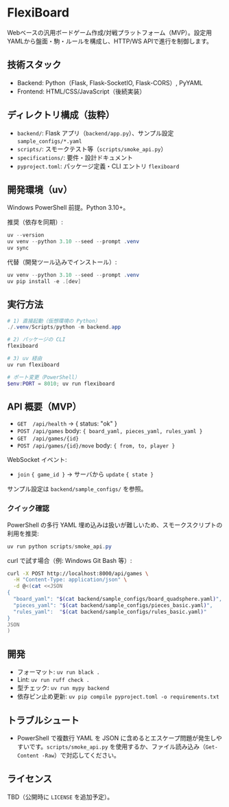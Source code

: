 ﻿# FlexiBoard

Webベースの汎用ボードゲーム作成/対戦プラットフォーム（MVP）。設定用YAMLから盤面・駒・ルールを構成し、HTTP/WS APIで進行を制御します。

## 技術スタック

- Backend: Python（Flask, Flask-SocketIO, Flask-CORS）, PyYAML
- Frontend: HTML/CSS/JavaScript（後続実装）

## ディレクトリ構成（抜粋）

- `backend/`: Flask アプリ（`backend/app.py`）、サンプル設定 `sample_configs/*.yaml`
- `scripts/`: スモークテスト等（`scripts/smoke_api.py`）
- `specifications/`: 要件・設計ドキュメント
- `pyproject.toml`: パッケージ定義・CLI エントリ `flexiboard`

## 開発環境（uv）

Windows PowerShell 前提。Python 3.10+。

推奨（依存を同期）:

```powershell
uv --version
uv venv --python 3.10 --seed --prompt .venv
uv sync
```

代替（開発ツール込みでインストール）:

```powershell
uv venv --python 3.10 --seed --prompt .venv
uv pip install -e .[dev]
```

## 実行方法

```powershell
# 1) 直接起動（仮想環境の Python）
./.venv/Scripts/python -m backend.app

# 2) パッケージの CLI
flexiboard

# 3) uv 経由
uv run flexiboard

# ポート変更（PowerShell）
$env:PORT = 8010; uv run flexiboard
```

## API 概要（MVP）

- `GET  /api/health` → { status: "ok" }
- `POST /api/games` body: `{ board_yaml, pieces_yaml, rules_yaml }`
- `GET  /api/games/{id}`
- `POST /api/games/{id}/move` body: `{ from, to, player }`

WebSocket イベント:

- `join` `{ game_id }` → サーバから `update` `{ state }`

サンプル設定は `backend/sample_configs/` を参照。

### クイック確認

PowerShell の多行 YAML 埋め込みは扱いが難しいため、スモークスクリプトの利用を推奨:

```powershell
uv run python scripts/smoke_api.py
```

curl で試す場合（例: Windows Git Bash 等）:

```bash
curl -X POST http://localhost:8000/api/games \
  -H "Content-Type: application/json" \
  -d @<(cat <<JSON
{
  "board_yaml": "$(cat backend/sample_configs/board_quadsphere.yaml)",
  "pieces_yaml": "$(cat backend/sample_configs/pieces_basic.yaml)",
  "rules_yaml":  "$(cat backend/sample_configs/rules_basic.yaml)"
}
JSON
)
```

## 開発

- フォーマット: `uv run black .`
- Lint: `uv run ruff check .`
- 型チェック: `uv run mypy backend`
- 依存ピン止め更新: `uv pip compile pyproject.toml -o requirements.txt`

## トラブルシュート

- PowerShell で複数行 YAML を JSON に含めるとエスケープ問題が発生しやすいです。`scripts/smoke_api.py` を使用するか、ファイル読み込み（`Get-Content -Raw`）で対応してください。

## ライセンス

TBD（公開時に `LICENSE` を追加予定）。
